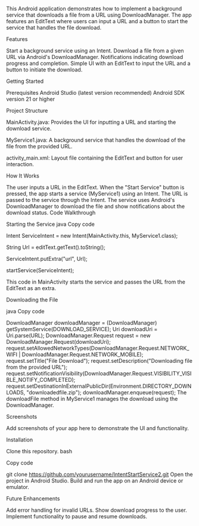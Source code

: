 This Android application demonstrates how to implement a background service that downloads a file from a URL using DownloadManager. The app features an 
EditText where users can input a URL and a button to start the service that handles the file download.

Features

Start a background service using an Intent.
Download a file from a given URL via Android's DownloadManager.
Notifications indicating download progress and completion.
Simple UI with an EditText to input the URL and a button to initiate the download.

Getting Started

Prerequisites
Android Studio (latest version recommended)
Android SDK version 21 or higher

Project Structure

MainActivity.java: Provides the UI for inputting a URL and starting the download service.

MyService1.java: A background service that handles the download of the file from the provided URL.

activity_main.xml: Layout file containing the EditText and button for user interaction.

How It Works

The user inputs a URL in the EditText.
When the "Start Service" button is pressed, the app starts a service (MyService1) using an Intent.
The URL is passed to the service through the Intent.
The service uses Android's DownloadManager to download the file and show notifications about the download status.
Code Walkthrough

Starting the Service
java
Copy code

Intent ServiceIntent = new Intent(MainActivity.this, MyService1.class);

String Url = editText.getText().toString();

ServiceIntent.putExtra("url", Url);

startService(ServiceIntent);

This code in MainActivity starts the service and passes the URL from the EditText as an extra.

Downloading the File

java
Copy code

DownloadManager downloadManager = (DownloadManager) getSystemService(DOWNLOAD_SERVICE);
Uri downloadUri = Uri.parse(URL);
DownloadManager.Request request = new DownloadManager.Request(downloadUri);
request.setAllowedNetworkTypes(DownloadManager.Request.NETWORK_WIFI | DownloadManager.Request.NETWORK_MOBILE);
request.setTitle("File Download");
request.setDescription("Downloading file from the provided URL");
request.setNotificationVisibility(DownloadManager.Request.VISIBILITY_VISIBLE_NOTIFY_COMPLETED);
request.setDestinationInExternalPublicDir(Environment.DIRECTORY_DOWNLOADS, "downloadedfile.zip");
downloadManager.enqueue(request);
The downloadFile method in MyService1 manages the download using the DownloadManager.

Screenshots

Add screenshots of your app here to demonstrate the UI and functionality.

Installation

Clone this repository.
bash

Copy code

git clone https://github.com/yourusername/IntentStartService2.git
Open the project in Android Studio.
Build and run the app on an Android device or emulator.

Future Enhancements

Add error handling for invalid URLs.
Show download progress to the user.
Implement functionality to pause and resume downloads.
